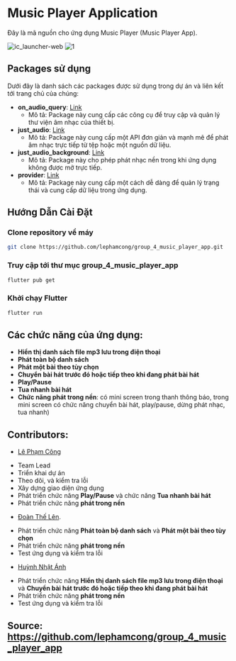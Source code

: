 # Music Player Application
Đây là mã nguồn cho ứng dụng Music Player (Music Player App).

![ic_launcher-web](https://github.com/lephamcong/group_4_music_player_app/assets/80463984/fd596e17-7a2c-4106-ad67-94dedee49ed5)
![1](https://github.com/lephamcong/group_4_music_player_app/assets/80463984/37ba4dd8-0a61-448d-9c6a-a9208bb83d1c)

## Packages sử dụng

Dưới đây là danh sách các packages được sử dụng trong dự án và liên kết tới trang chủ của chúng:

- **on_audio_query**: [Link](https://pub.dev/packages/on_audio_query)
  - Mô tả: Package này cung cấp các công cụ để truy cập và quản lý thư viện âm nhạc của thiết bị.
- **just_audio**: [Link](https://pub.dev/packages/just_audio)
  - Mô tả: Package này cung cấp một API đơn giản và mạnh mẽ để phát âm nhạc trực tiếp từ tệp hoặc một nguồn dữ liệu.
- **just_audio_background**: [Link](https://pub.dev/packages/just_audio_background)
  - Mô tả: Package này cho phép phát nhạc nền trong khi ứng dụng không được mở trực tiếp.
- **provider**: [Link](https://pub.dev/packages/provider)
  - Mô tả: Package này cung cấp một cách dễ dàng để quản lý trạng thái và cung cấp dữ liệu trong ứng dụng.

## Hướng Dẫn Cài Đặt

### Clone repository về máy
```bash
git clone https://github.com/lephamcong/group_4_music_player_app.git
```
### Truy cập tới thư mục group_4_music_player_app
```bash
flutter pub get
```
### Khởi chạy Flutter
``` bash
flutter run
```
## Các chức năng của ứng dụng:
- **Hiển thị danh sách file mp3 lưu trong điện thoại**
- **Phát toàn bộ danh sách**
- **Phát một bài theo tùy chọn**
- **Chuyển bài hát trước đó hoặc tiếp theo khi đang phát bài hát**
- **Play/Pause**
- **Tua nhanh bài hát**
- **Chức năng phát trong nền**: có mini screen trong thanh thông báo, trong mini screen có chức năng chuyển bài hát, play/pause, dừng phát nhạc, tua nhanh)

## Contributors:
- [Lê Phạm Công ](https://github.com/lephamcong)
+ Team Lead
+ Triển khai dự án
+ Theo dõi, và kiểm tra lỗi
+ Xây dựng giao diện ứng dụng
+ Phát triển chức năng **Play/Pause** và chức năng **Tua nhanh bài hát**
+ Phát triển chức năng **phát trong nền**
- [Đoàn Thế Lên](https://github.com/l-e-n-doan).
+ Phát triển chức năng **Phát toàn bộ danh sách** và **Phát một bài theo tùy chọn**
+ Phát triển chức năng **phát trong nền**
+ Test ứng dụng và kiểm tra lỗi 
- [Huỳnh Nhật Ánh](https://github.com/hnanh99)
+ Phát triển chức năng **Hiển thị danh sách file mp3 lưu trong điện thoại** và **Chuyển bài hát trước đó hoặc tiếp theo khi đang phát bài hát**
+ Phát triển chức năng **phát trong nền**
+ Test ứng dụng và kiểm tra lỗi

## Source: https://github.com/lephamcong/group_4_music_player_app
